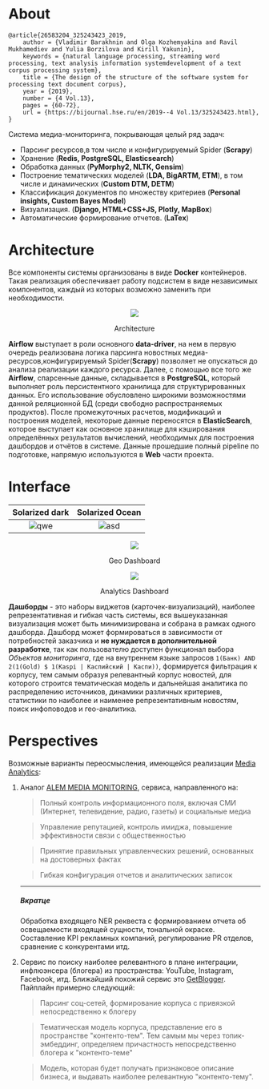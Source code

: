 # About
```
@article{26583204_325243423_2019, 
    author = {Vladimir Barakhnin and Olga Kozhemyakina and Ravil Mukhamediev and Yulia Borzilova and Kirill Yakunin}, 
    keywords = {natural language processing, streaming word processing, text analysis information systemdevelopment of a text corpus processing system},
    title = {The design of the structure of the software system for processing text document corpus},
    year = {2019},
    number = {4 Vol.13},
    pages = {60-72},
    url = {https://bijournal.hse.ru/en/2019--4 Vol.13/325243423.html},
}
```

Система медиа-мониторинга, покрывающая целый ряд задач:

- Парсинг ресурсов,в том числе и конфигурируемый Spider (<b>Scrapy</b>) 
- Хранение (<b>Redis, PostgreSQL, Elasticsearch</b>)
- Обработка данных (<b>PyMorphy2, NLTK, Gensim</b>) 
- Построение тематических моделей (<b>LDA, BigARTM, ETM</b>), в том числе и динамических (<b>Custom DTM, DETM</b>)
- Классификация документов по множеству критериев (<b>Personal insights, Custom Bayes Model</b>)
- Визуализация. (<b>Django, HTML+CSS+JS, Plotly, MapBox</b>)
- Автоматические формирование отчетов. (<b>LaTex</b>)

# Architecture

Все компоненты системы организованы в виде __Docker__ контейнеров. Такая реализация обеспечивает работу подсистем в виде независимых компонентов, каждый из которых возможно заменить при необходимости.

<div align="center">
    <img src=https://i.ibb.co/BtRjSmy/arch.jpg" >
    <p>Architecture</p>
</div>

<b>Airflow</b> выступает в роли основного <b>data-driver</b>, на нем в первую очередь реализована логика парсинга новостных медиа-ресурсов,конфигурируемый Spider(<b>Scrapy</b>) позволяет не опускаться до анализа реализации каждого ресурса. Далее, с помощью все того же __Airflow__, спарсенные данные, складывается в 
<b>PostgreSQL</b>, который выполняет роль персистентного хранилища для структурированных данных. Его использование обусловлено широкими возможностями данной реляционной БД (среди свободно распространяемых продуктов). После промежуточных расчетов, модификаций и построения моделей, некоторые данные переносятся в <b>ElasticSearch</b>, которое выступает как основное хранилище для кэширования определённых результатов вычислений, необходимых для построения дашбордов и отчётов в системе. Данные прошедшие полный pipeline по подготовке, напрямую используются в __Web__ части проекта.

# Interface

Solarized dark             |  Solarized Ocean
:-------------------------:|:-------------------------:
![qwe](https://i.ibb.co/gjzbjZQ/rsz-analytics-2.png)  |  ![asd](https://i.ibb.co/gjzbjZQ/rsz-analytics-2.png)

<div align="center">
    <img src=https://i.imgur.com/cdWbEnj.jpg" >
    <p>Geo Dashboard</p>
</div>
                                             
<div align="center">
    <img src=https://i.imgur.com/I1IFM5a.jpg" >
    <p>Analytics Dashboard</p>
</div>
                                             
__Дашборды__ - это наборы виджетов (карточек-визуализаций), наиболее репрезентативная и гибкая часть системы, вся вышеуказанная визуализация может быть минимизирована и собрана в рамках одного дашборда. Дашборд может формироваться в зависимости от потребностей заказчика и __не нуждается в дополнительной разработке__, так как пользователю доступен функционал выбора *Объектов мониторинга*, где на внутреннем языке запросов ```1(Банк) AND 2(1(Gold) $ 1(Kaspi | Каспийский | Каспи))```, формируется фильтрация к корпусу, тем самым образуя релевантный корпус новостей, для которого строится тематическая модель и дальнейшая аналитика по распределению источников, динамики различных критериев, статистики по наиболее и наименее репрезентативным новостям, поиск инфоповодов и гео-аналитика.

# Perspectives
Возможные варианты переосмысления, имеющейся реализации [Media Analytics](https://nlp.iict.kz/):
1. Аналог [ALEM MEDIA MONITORING](https://alem.kz/product-1/), сервиса, направленного на:

    > Полный контроль информационного поля, включая СМИ (Интернет, телевидение, радио, газеты) и социальные медиа

    > Управление репутацией, контроль имиджа, повышение эффективности связи с общественностью

    > Принятие правильных управленческих решений, основанных на достоверных фактах

    > Гибкая конфигурация отчетов и аналитических записок
    
    ___
    ##### Вкратце
    Обработка входящего NER реквеста с формированием отчета об освещаемости входящей сущности, тональной окраске. Составление KPI рекламных компаний, регулирование PR отделов, сравнение с конкурентами итд.

2. Сервис по поиску наиболее релевантного в плане интеграции, инфлюэнсера (блогера) из пространства: YouTube, Instagram, Facebook, итд. Ближайший похожий сервис это [GetBlogger](https://getblogger.ru/). Пайплайн примерно следующий:

    > Парсинг соц-сетей, формирование корпуса с привязкой непосредственно к блогеру
    
    > Тематическая модель корпуса, представление его в пространстве "контенто-тем". Тем самым мы через топик-эмбеддинг, определяем причастность непосредственно блогера к "контенто-теме"
    
    > Модель, которая будет получать признаковое описание бизнеса, и выдавать наиболее релевантную "контенто-тему".
